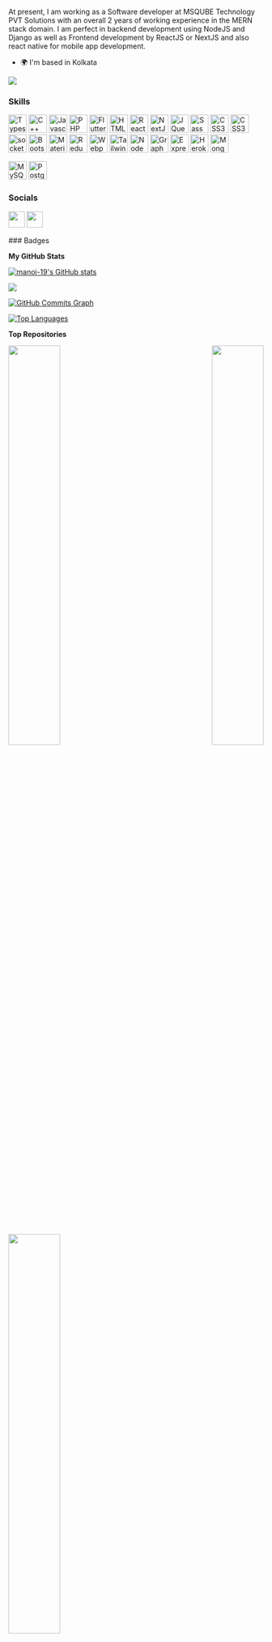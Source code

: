 At present, I am working as a Software developer at MSQUBE Technology PVT Solutions with an overall 2 years of working experience in the MERN stack domain. I am perfect in backend development using NodeJS and Django as well as Frontend development by ReactJS or NextJS and also react native for mobile app development.

* 🌍  I'm based in Kolkata



<a href="https://www.github.com/manoj-19" target="_blank" rel="noreferrer"><img
src="https://img.shields.io/github/followers/manoj-19?logo=github&style=for-the-badge&color=ef4444&labelColor=1c1917" /></a>
### Skills

<p align="left">
<a href="https://www.typescriptlang.org/" target="_blank" rel="noreferrer"><img src="https://raw.githubusercontent.com/danielcranney/readme-generator/main/public/icons/skills/typescript-colored.svg" width="36" height="36" alt="Typescript" /></a>
<a href="https://docs.microsoft.com/en-us/cpp/?view=msvc-170" target="_blank" rel="noreferrer"><img src="https://raw.githubusercontent.com/danielcranney/readme-generator/main/public/icons/skills/cplusplus-colored.svg" width="36" height="36" alt="C++" /></a>
<a href="https://developer.mozilla.org/en-US/docs/Web/JavaScript" target="_blank" rel="noreferrer"><img src="https://raw.githubusercontent.com/danielcranney/readme-generator/main/public/icons/skills/javascript-colored.svg" width="36" height="36" alt="Javascript" /></a>
    <a href="https://flutter.dev/multi-platform/web?gclid=CjwKCAiAvdCrBhBREiwAX6-6Ugfjsa6Np3h0qxtpVztTM2_ErflEn-q0UL4AqXHiclWpV2tS5luKzhoC84IQAvD_BwE&gclsrc=aw.ds" target="_blank" rel="noreferrer"><img src="https://avatars.githubusercontent.com/u/14101776?s=60&v=8" width="36" height="36" alt="PHP" /></a>
<a href="https://flutter.dev/" target="_blank" rel="noreferrer"><img src="https://raw.githubusercontent.com/danielcranney/readme-generator/main/public/icons/skills/php-colored.svg" width="36" height="36" alt="Flutter" /></a>
<a href="https://developer.mozilla.org/en-US/docs/Glossary/HTML5" target="_blank" rel="noreferrer"><img src="https://raw.githubusercontent.com/danielcranney/readme-generator/main/public/icons/skills/html5-colored.svg" width="36" height="36" alt="HTML5" /></a>
<a href="https://reactjs.org/" target="_blank" rel="noreferrer"><img src="https://raw.githubusercontent.com/danielcranney/readme-generator/main/public/icons/skills/react-colored.svg" width="36" height="36" alt="React" /></a>
<a href="https://nextjs.org/docs" target="_blank" rel="noreferrer"><img src="https://raw.githubusercontent.com/danielcranney/readme-generator/main/public/icons/skills/nextjs-colored.svg" width="36" height="36" alt="NextJs" /></a>
<a href="https://jquery.com/" target="_blank" rel="noreferrer"><img src="https://raw.githubusercontent.com/danielcranney/readme-generator/main/public/icons/skills/jquery-colored.svg" width="36" height="36" alt="JQuery" /></a>
<a href="https://sass-lang.com/" target="_blank" rel="noreferrer"><img src="https://raw.githubusercontent.com/danielcranney/readme-generator/main/public/icons/skills/sass-colored.svg" width="36" height="36" alt="Sass" /></a>
<a href="https://www.w3.org/TR/CSS/#css" target="_blank" rel="noreferrer"><img src="https://raw.githubusercontent.com/danielcranney/readme-generator/main/public/icons/skills/css3-colored.svg" width="36" height="36" alt="CSS3" /></a>
  <a href="https://www.w3.org/TR/CSS/#css" target="_blank" rel="noreferrer"><img src="https://cdn.worldvectorlogo.com/logos/tailwind-css-1-2.svg" width="36" height="36" alt="CSS3" /></a>
  <a href="https://www.w3.org/TR/CSS/#css" target="_blank" rel="noreferrer"><img src="https://encrypted-tbn0.gstatic.com/images?q=tbn:ANd9GcQW8Vw7BQbwpXGwFP5DPPGjv6XAoycNkHaR5q7OHeRPyGnY2Gov4mxtxhVic_tTWaz99SE&usqp=CAU" width="36" height="36" alt="socket" /></a>
<a href="https://getbootstrap.com/" target="_blank" rel="noreferrer"><img src="https://raw.githubusercontent.com/danielcranney/readme-generator/main/public/icons/skills/bootstrap-colored.svg" width="36" height="36" alt="Bootstrap" /></a>
<a href="https://mui.com/" target="_blank" rel="noreferrer"><img src="https://raw.githubusercontent.com/danielcranney/readme-generator/main/public/icons/skills/materialui-colored.svg" width="36" height="36" alt="Material UI" /></a>
<a href="https://redux.js.org/" target="_blank" rel="noreferrer"><img src="https://raw.githubusercontent.com/danielcranney/readme-generator/main/public/icons/skills/redux-colored.svg" width="36" height="36" alt="Redux" /></a>
<a href="https://webpack.js.org/" target="_blank" rel="noreferrer"><img src="https://raw.githubusercontent.com/danielcranney/readme-generator/main/public/icons/skills/webpack-colored.svg" width="36" height="36" alt="Webpack" /></a>
<a href="https://tailwindcss.com/" target="_blank" rel="noreferrer"><img src="https://raw.githubusercontent.com/danielcranney/readme-generator/main/public/icons/skills/tailwindcss-colored.svg" width="36" height="36" alt="TailwindCSS" /></a>
<a href="https://nodejs.org/en/" target="_blank" rel="noreferrer"><img src="https://raw.githubusercontent.com/danielcranney/readme-generator/main/public/icons/skills/nodejs-colored.svg" width="36" height="36" alt="NodeJS" /></a>
<a href="https://graphql.org/" target="_blank" rel="noreferrer"><img src="https://raw.githubusercontent.com/danielcranney/readme-generator/main/public/icons/skills/graphql-colored.svg" width="36" height="36" alt="GraphQL" /></a>
<a href="https://expressjs.com/" target="_blank" rel="noreferrer"><img src="https://raw.githubusercontent.com/danielcranney/readme-generator/main/public/icons/skills/express-colored.svg" width="36" height="36" alt="Express" /></a>
<a href="https://www.heroku.com/" target="_blank" rel="noreferrer"><img src="https://raw.githubusercontent.com/danielcranney/readme-generator/main/public/icons/skills/heroku-colored.svg" width="36" height="36" alt="Heroku" /></a>
<a href="https://www.mongodb.com/" target="_blank" rel="noreferrer"><img src="https://raw.githubusercontent.com/danielcranney/readme-generator/main/public/icons/skills/mongodb-colored.svg" width="36" height="36" alt="MongoDB" /></a>

<a href="https://www.mysql.com/" target="_blank" rel="noreferrer"><img src="https://raw.githubusercontent.com/danielcranney/readme-generator/main/public/icons/skills/mysql-colored.svg" width="36" height="36" alt="MySQL" /></a>
<a href="https://www.postgresql.org/" target="_blank" rel="noreferrer"><img src="https://raw.githubusercontent.com/danielcranney/readme-generator/main/public/icons/skills/postgresql-colored.svg" width="36" height="36" alt="PostgreSQL" /></a>
</p>

### Socials

<p align="left"> <a href="https://www.facebook.com/manomoy.santra" target="_blank" rel="noreferrer"><img src="https://raw.githubusercontent.com/danielcranney/readme-generator/main/public/icons/socials/facebook.svg" width="32" height="32" /></a> <a href="https://www.github.com/manoj-19" target="_blank" rel="noreferrer"><img src="https://raw.githubusercontent.com/danielcranney/readme-generator/main/public/icons/socials/github.svg" width="32" height="32" /></a></p>
### Badges

<b>My GitHub Stats</b>

<a href="http://www.github.com/manoj-19"><img src="https://github-readme-stats.vercel.app/api?username=manoj-19&show_icons=true&hide=&count_private=true&title_color=0891b2&text_color=ffffff&icon_color=ef4444&bg_color=1c1917&hide_border=true&show_icons=true" alt="manoj-19's GitHub stats" /></a>

<a href="http://www.github.com/manoj-19"><img src="https://github-readme-streak-stats.herokuapp.com/?user=manoj-19&stroke=ffffff&background=1c1917&ring=0891b2&fire=0891b2&currStreakNum=ffffff&currStreakLabel=0891b2&sideNums=ffffff&sideLabels=ffffff&dates=ffffff&hide_border=true" /></a>

<a href="http://www.github.com/manoj-19"><img src="https://activity-graph.herokuapp.com/graph?username=manoj-19&bg_color=1c1917&color=ffffff&line=ef4444&point=ffffff&area_color=1c1917&area=true&hide_border=true&custom_title=GitHub%20Commits%20Graph" alt="GitHub Commits Graph" /></a>

<a href="https://github.com/manoj-19" align="left"><img src="https://github-readme-stats.vercel.app/api/top-langs/?username=manoj-19&langs_count=10&title_color=0891b2&text_color=ffffff&icon_color=ef4444&bg_color=1c1917&hide_border=true&locale=en&custom_title=Top%20%Languages" alt="Top Languages" /></a>

<b>Top Repositories</b>

<div width="100%" align="center"><a href="https://github.com/manoj-19/santra-food" align="left"><img align="left" width="45%" src="https://github-readme-stats.vercel.app/api/pin/?username=manoj-19&repo=santra-food&title_color=0891b2&text_color=ffffff&icon_color=ef4444&bg_color=1c1917&hide_border=true&locale=en" /></a><a href="https://github.com/manoj-19/santratube-new " align="right"><img align="right" width="45%" src="https://github-readme-stats.vercel.app/api/pin/?username=manoj-19&repo=santratube-new &title_color=0891b2&text_color=ffffff&icon_color=ef4444&bg_color=1c1917&hide_border=true&locale=en" /></a></div><br /><br /><br /><br /><br /><br /><br />

<br /><br /><br /><br /><br />

<div width="100%" align="center"><a href="https://github.com/manoj-19/dosti-chat-client " align="left"><img align="left" width="45%" src="https://github-readme-stats.vercel.app/api/pin/?username=manoj-19&repo=dosti-chat-client &title_color=0891b2&text_color=ffffff&icon_color=ef4444&bg_color=1c1917&hide_border=true&locale=en" /></a></div>
